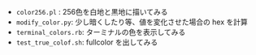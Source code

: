 * `color256.pl` : 256色を白地と黒地に描いてみる
* `modify_color.py`: 少し暗くしたり等、値を変化させた場合の hex を計算
* `terminal_colors.rb`: ターミナルの色を表示してみる
* `test_true_colof.sh`: fullcolor を出してみる
